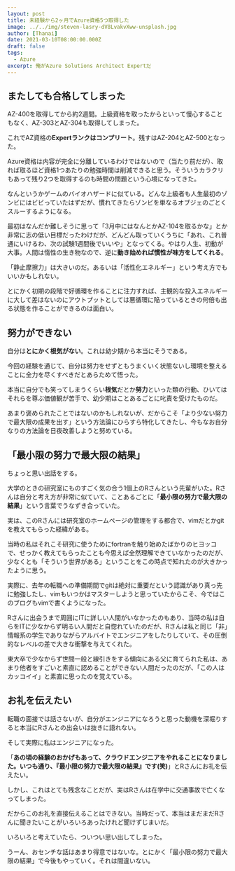 ```yaml
---
layout: post
title: 未経験から2ヶ月でAzure資格5つ取得した
image: ../../img/steven-lasry-dV8LvakvXww-unsplash.jpg
author: [Thanai]
date: 2021-03-10T08:00:00.000Z
draft: false
tags:
  - Azure
excerpt: 俺がAzure Solutions Architect Expertだ
---
```


## またしても合格してしまった

AZ-400を取得してから約2週間。上級資格を取ったからといって慢心することもなく、AZ-303とAZ-304も取得してしまった。

これでAZ資格の**Expertランクはコンプリート**。残すはAZ-204とAZ-500となった。

Azure資格は内容が完全に分離しているわけではないので（当たり前だが）、取れば取るほど資格1つあたりの勉強時間は削減できると思う。そういうカラクリもあって残り2つを取得するのも時間の問題という心境になってきた。

なんというかゲームのバイオハザードに似ている。どんな上級者も人生最初のゾンビにはビビっていたはずだが、慣れてきたらゾンビを単なるオブジェのごとくスルーするようになる。

最初はなんだか難しそうに思って「3月中にはなんとかAZ-104を取るかな」とか非常に志の低い目標だったわけだが、どんどん取っていくうちに「あれ、これ普通にいけるわ、次の試験1週間後でいいや」となってくる。やはり人生、初動が大事。人間は惰性の生き物なので、逆に**動き始めれば慣性が味方をしてくれる**。

「静止摩擦力」は大きいのだ。あるいは「活性化エネルギー」という考え方でもいいかもしれない。

とにかく初期の段階で好循環を作ることに注力すれば、主観的な投入エネルギーに大して差はないのにアウトプットとしては悪循環に陥っているときの何倍も出る状態を作ることができるのは面白い。

## 努力ができない

自分は**とにかく根気がない**。これは幼少期から本当にそうである。

今回の経験を通じて、自分は努力をせずともうまくいく状態ないし環境を整えることに全力を尽くすべきだとあらためて悟った。

本当に自分でも笑ってしまうくらい**根気**だとか**努力**といった類の行動、ひいてはそれらを尊ぶ価値観が苦手で、幼少期はことあるごとに叱責を受けたものだ。

あまり褒められたことではないのかもしれないが、だからこそ「より少ない努力で最大限の成果を出す」という方法論にひらすら特化してきたし、今もなお自分なりの方法論を日夜改善しようと努めている。

## 「最小限の努力で最大限の結果」

ちょっと思い出話をする。

大学のときの研究室にものすごく気の合う1個上のRさんという先輩がいた。Rさんは自分と考え方が非常に似ていて、ことあるごとに「**最小限の努力で最大限の結果**」という言葉でうなずき合っていた。

実は、このRさんには研究室のホームページの管理をする都合で、vimだとかgitを教えてもらった経緯がある。

当時の私はそれこそ研究に使うためにfortranを触り始めたばかりのヒヨッコで、せっかく教えてもらったことも今思えば全然理解できていなかったのだが、少なくとも「そういう世界がある」ということをこの時点で知れたのが大きかったように思う。

実際に、去年の転職への準備期間でgitは絶対に重要だという認識があり真っ先に勉強したし、vimもいつかはマスターしようと思っていたからこそ、今ではこのブログもvimで書くようになった。

Rさんに出会うまで周囲にITに詳しい人間がいなかったのもあり、当時の私は自らをITに少なからず明るい人間だと自惚れていたのだが、Rさんは私と同じ「非」情報系の学生でありながらアルバイトでエンジニアをしたりしていて、その圧倒的なレベルの差で大きな衝撃を与えてくれた。

東大卒で少なからず世間一般と線引きをする傾向にある父に育てられた私は、あまり他者をすごいと素直に認めることができない人間だったのだが、「この人はカッコイイ」と素直に思ったのを覚えている。

## お礼を伝えたい

転職の面接では話さないが、自分がエンジニアになろうと思った動機を深堀りすると本当にRさんとの出会いは抜きに語れない。

そして実際に私はエンジニアになった。

「**あの頃の経験のおかげもあって、クラウドエンジニアをやれることになりました。いつも通り、『最小限の努力で最大限の結果』です(笑)**」とRさんにお礼を伝えたい。

しかし、これはとても残念なことだが、実はRさんは在学中に交通事故で亡くなってしまった。

だからこのお礼を直接伝えることはできない。当時だって、本当はまだまだRさんに聞きたいことがいろいろあったけれど聞けずじまいだ。

いろいろと考えていたら、ついつい思い出してしまった。

うーん、おセンチな話はあまり得意ではないな。とにかく「最小限の努力で最大限の結果」で今後もやっていく。それは間違いない。
